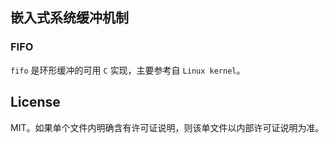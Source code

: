 ## 嵌入式系统缓冲机制

###  FIFO

`fifo` 是环形缓冲的可用 `C` 实现，主要参考自 `Linux kernel`。

## License

MIT。如果单个文件内明确含有许可证说明，则该单文件以内部许可证说明为准。